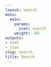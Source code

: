 ```yaml
---
layout: search
menu:
  main:
    params:
      icon: search
    weight: -60
outputs:
- html
- json
slug: search
title: Search
---
```

